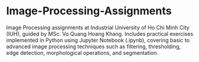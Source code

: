 # Image-Processing-Assignments

Image Processing assignments at Industrial University of Ho Chi Minh City (IUH), guided by MSc. Vo Quang Hoang Khang. Includes practical exercises implemented in Python using Jupyter Notebook (.ipynb), covering basic to advanced image processing techniques such as filtering, thresholding, edge detection, morphological operations, and segmentation.